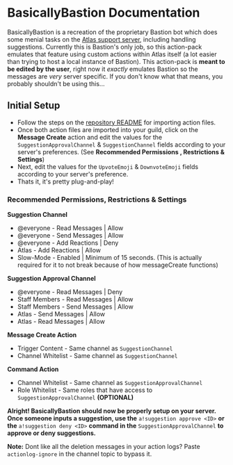 # BasicallyBastion Documentation
BasicallyBastion is a recreation of the proprietary Bastion bot which does some menial tasks on the [Atlas support server](https://atlasbot.xyz/support), including handling suggestions. Currently this is Bastion's only job, so this action-pack emulates that feature using custom actions within Atlas itself (a lot easier than trying to host a local instance of Bastion). This action-pack is **meant to be edited by the user**, right now it *exactly* emulates Bastion so the messages are *very* server specific. If you don't know what that means, you probably shouldn't be using this...

## Initial Setup
* Follow the steps on the [repository README](https://github.com/doddsy/atlas-custom-actions/blob/master/README.md) for importing action files.
* Once both action files are imported into your guild, click on the **Message Create** action and edit the values for the `SuggestionApprovalChannel` & `SuggestionChannel` fields according to your server's preferences. (See **Recommended Permissions , Restrictions & Settings**)
* Next, edit the values for the `UpvoteEmoji` & `DownvoteEmoji` fields according to your server's preference.
* Thats it, it's pretty plug-and-play!

### Recommended Permissions, Restrictions & Settings
**Suggestion Channel**
* @everyone - Read Messages | Allow
* @everyone - Send Messages | Allow
* @everyone - Add Reactions | Deny
* Atlas - Add Reactions | Allow
* Slow-Mode - Enabled | Minimum of 15 seconds. (This is actually required for it to not break because of how messageCreate functions)

**Suggestion Approval Channel**
* @everyone - Read Messages | Deny
* Staff Members - Read Messages | Allow
* Staff Members - Send Messages | Allow
* Atlas - Send Messages | Allow
* Atlas - Read Messages | Allow

**Message Create Action**
* Trigger Content - Same channel as `SuggestionChannel`
* Channel Whitelist - Same channel as `SuggestionChannel`

**Command Action**
* Channel Whitelist - Same channel as `SuggestionApprovalChannel`
* Role Whitelist - Same roles that have access to `SuggestionApprovalChannel` **(OPTIONAL)**

**Alright! BasicallyBastion should now be properly setup on your server. Once someone inputs a suggestion, use the** `a!suggestion approve <ID>` **or the** `a!suggestion deny <ID>` **command in the** `SuggestionApprovalChannel` **to approve or deny suggestions.**

**Note:** Dont like all the deletion messages in your action logs? Paste `actionlog-ignore` in the channel topic to bypass it.
